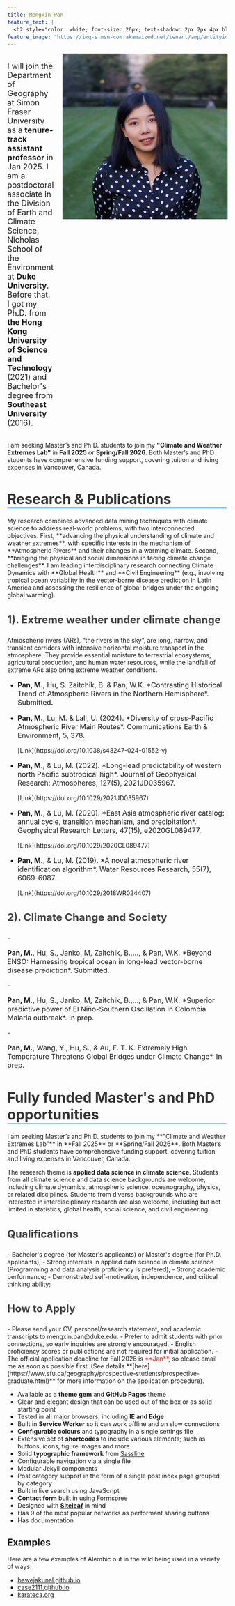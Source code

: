 ```yaml
---
title: Mengxin Pan
feature_text: |
  <h2 style="color: white; font-size: 26px; text-shadow: 2px 2px 4px black;">Facing climate change challenges with scientific knowledge and practical solutions</h2>
feature_image: "https://img-s-msn-com.akamaized.net/tenant/amp/entityid/AA1sVMRr.img?w=800&h=400&m=6"
---
```


<div style="display: flex; align-items: start;">
    <div style="font-size: 18px; flex: 1;"> <!-- Added flex: 1 for text -->
        <p>I will join the Department of Geography at Simon Fraser University as a <strong>tenure-track assistant professor</strong> in Jan 2025. I am a postdoctoral associate in the Division of Earth and Climate Science, Nicholas School of the Environment at <strong>Duke University</strong>. Before that, I got my Ph.D. from <strong>the Hong Kong University of Science and Technology</strong> (2021) and Bachelor's degree from <strong>Southeast University</strong> (2016).</p>
    </div>
    <img src="https://github.com/panmengxin/mengxin_pan/blob/main/assets/IMG_0099.jpg?raw=true" width="380" height="380" style="margin-left: 20px;"> <!-- Changed margin-right to margin-left -->
</div>


  I am seeking Master’s and Ph.D. students to join my **"Climate and Weather Extremes Lab"** in **Fall 2025** or **Spring/Fall 2026**. Both Master’s and PhD students have comprehensive funding support, covering tuition and living expenses in Vancouver, Canada.


<h2 style="font-size: 32px; color: #333; margin-bottom: 20px; border-bottom: 2px solid #75bbfd;">Research & Publications</h2>
My research combines advanced data mining techniques with climate science to address real-world problems, with two interconnected objectives. First, **advancing the physical understanding of climate and weather extremes**, with specific interests in the mechanism of **Atmospheric Rivers** and their changes in a warming climate. Second, **bridging the physical and social dimensions in facing climate change challenges**. I am leading interdisciplinary research connecting Climate Dynamics with **Global Health** and **Civil Engineering** (e.g., involving tropical ocean variability in the vector-borne disease prediction in Latin America and assessing the resilience of global bridges under the ongoing global warming).

<h3 style="font-size: 24px; color: #444;">1). Extreme weather under climate change </h3>
Atmospheric rivers (ARs), “the rivers in the sky”, are long, narrow, and transient corridors with intensive horizontal moisture transport in the atmosphere. They provide essential moisture to terrestrial ecosystems, agricultural production, and human water resources, while the landfall of extreme ARs also bring extreme weather conditions. 

- <p style="font-size: 16px;"><strong>Pan, M.</strong>, Hu, S. Zaitchik, B. & Pan, W.K. *Contrasting Historical Trend of Atmospheric Rivers in the Northern Hemisphere*. Submitted.</p>
- <p style="font-size: 16px;"> <strong>Pan, M.</strong>, Lu, M. & Lall, U. (2024). *Diversity of cross-Pacific Atmospheric River Main Routes*. Communications Earth & Environment, 5, 378.</p> [Link](https://doi.org/10.1038/s43247-024-01552-y)
- <p style="font-size: 16px;"> <strong>Pan, M.</strong>, & Lu, M. (2022). *Long-lead predictability of western north Pacific subtropical high*. Journal of Geophysical Research: Atmospheres, 127(5), 2021JD035967.</p>[Link](https://doi.org/10.1029/2021JD035967)
- <p style="font-size: 16px;"> <strong>Pan, M.</strong>, & Lu, M. (2020). *East Asia atmospheric river catalog: annual cycle, transition mechanism, and precipitation*. Geophysical Research Letters, 47(15), e2020GL089477.</p> [Link](https://doi.org/10.1029/2020GL089477)
- <p style="font-size: 16px;"> <strong>Pan, M.</strong>, & Lu, M. (2019). *A novel atmospheric river identification algorithm*. Water Resources Research, 55(7), 6069-6087.</p> [Link](https://doi.org/10.1029/2018WR024407)


<h3 style="font-size: 24px; color: #444;">2). Climate Change and Society </h3>
- <p style="font-size: 16px;"><strong>Pan, M.</strong>, Hu, S., Janko, M, Zaitchik, B.,..., & Pan, W.K. *Beyond ENSO: Harnessing tropical ocean in long-lead vector-borne disease prediction*. Submitted.</p>
- <p style="font-size: 16px;"><strong>Pan, M.</strong>, Hu, S., Janko, M, Zaitchik, B.,..., & Pan, W.K. *Superior predictive power of El Niño-Southern Oscillation in Colombia Malaria outbreak*. In prep.</p>
- <p style="font-size: 16px;"><strong>Pan, M.</strong>, Wang, Y., Hu, S., & Au, F. T. K. Extremely High Temperature Threatens Global Bridges under Climate Change*. In prep.</p>


<h2 style="font-size: 32px; color: #333; margin-bottom: 20px; border-bottom: 2px solid #75bbfd;">Fully funded Master's and PhD opportunities</h2>
I am seeking Master’s and Ph.D. students to join my **"Climate and Weather Extremes Lab"** in **Fall 2025** or **Spring/Fall 2026**. Both Master’s and PhD students have comprehensive funding support, covering tuition and living expenses in Vancouver, Canada.

The research theme is **applied data science in climate science**. Students from all climate science and data science backgrounds are welcome, including climate dynamics, atmospheric science, oceanography, physics, or related disciplines. Students from diverse backgrounds who are interested in interdisciplinary research are also welcome, including but not limited in statistics, global health, social science, and civil engineering. 

<h3 style="font-size: 24px; color: #444;">Qualifications</h3>
- Bachelor's degree (for Master's applicants) or Master's degree (for Ph.D. applicants); 
- Strong interests in applied data science in climate science (Programming and data analysis proficiency is prefered);
- Strong academic performance;
- Demonstrated self-motivation, independence, and critical thinking ability;

<h3 style="font-size: 24px; color: #444;">How to Apply</h3>
- Please send your CV, personal/research statement, and academic transcripts to mengxin.pan@duke.edu.
- Prefer to admit students with prior connections, so early inquiries are strongly encouraged.
- English proficiency scores or publications are not required for initial application.
- The official application deadline for Fall 2026 is <span style="color: #FF0000;">**Jan**</span>, so please email me as soon as possible first.
(See details **[here](https://www.sfu.ca/geography/prospective-students/prospective-graduate.html)** for more information on the application procedure).



- Available as a **theme gem** and **GitHub Pages** theme
- Clear and elegant design that can be used out of the box or as solid starting point
- Tested in all major browsers, including **IE and Edge**
- Built in **Service Worker** so it can work offline and on slow connections
- **Configurable colours** and typography in a single settings file
- Extensive set of **shortcodes** to include various elements; such as buttons, icons, figure images and more
- Solid **typographic framework** from [Sassline](https://sassline.com/)
- Configurable navigation via a single file
- Modular Jekyll components
- Post category support in the form of a single post index page grouped by category
- Built in live search using JavaScript
- **Contact form** built in using [Formspree](https://formspree.io/)
- Designed with **[Siteleaf](https://www.siteleaf.com/)** in mind
- Has 9 of the most popular networks as performant sharing buttons
- Has documentation

## Examples

Here are a few examples of Alembic out in the wild being used in a variety of ways:

- [bawejakunal.github.io](https://bawejakunal.github.io/)
- [case2111.github.io](https://case2111.github.io/)
- [karateca.org](https://www.karateca.org/)

